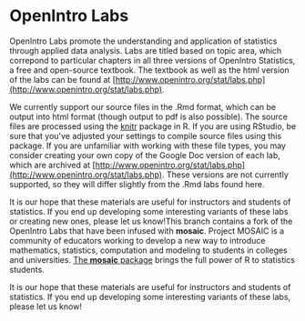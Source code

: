 OpenIntro Labs
==============

OpenIntro Labs promote the understanding and application of statistics through 
applied data analysis. Labs are titled based on topic area, which correpond to 
particular chapters in all three versions of OpenIntro Statistics, a free and 
open-source textbook. The textbook as well as the html version of the labs can
be found at [http://www.openintro.org/stat/labs.php](http://www.openintro.org/stat/labs.php).

We currently support our source files in the .Rmd format, which can be output into
html format (though output to pdf is also possible). The source files are processed
using the [knitr](http://yihui.name/knitr/) package in R. If you are using RStudio, 
be sure that you've adjusted your settings to compile source files using this
package. If you are unfamiliar with working with these file types, you may consider
creating your own copy of the Google Doc version of each lab, which are archived at
[http://www.openintro.org/stat/labs.php](http://www.openintro.org/stat/labs.php). 
These versions are not currently supported, so they will differ slightly from the
.Rmd labs found here.

It is our hope that these materials are useful for instructors and students of 
statistics.  If you end up developing some interesting variants of these labs or 
creating new ones, please let us know!This branch contains a fork of the OpenIntro Labs that have been infused with **mosaic**. Project MOSAIC is a community of educators working to develop a new way to introduce mathematics, statistics, computation and modeling to students in colleges and universities. [The **mosaic** package](https://github.com/rpruim/mosaic) brings the full power of R to  statistics students. 

It is our hope that these materials are useful for instructors and students of statistics.  If you end up developing some interesting variants of these labs, please let us know!
